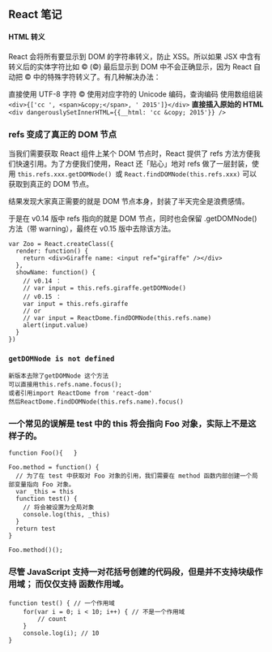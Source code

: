 ## React 笔记
#### HTML 转义
React 会将所有要显示到 DOM 的字符串转义，防止 XSS。所以如果 JSX 中含有转义后的实体字符比如 &copy; (©) 最后显示到 DOM 中不会正确显示，因为 React 自动把 &copy; 中的特殊字符转义了。有几种解决办法：

直接使用 UTF-8 字符 ©
使用对应字符的 Unicode 编码，查询编码
使用数组组装 
 `<div>{['cc ', <span>&copy;</span>, ' 2015']}</div>`
**直接插入原始的 HTML**
`<div dangerouslySetInnerHTML={{__html: 'cc &copy; 2015'}} />`


### refs 变成了真正的 DOM 节点

当我们需要获取 React 组件上某个 DOM 节点时，React 提供了 refs 方法方便我们快速引用。为了方便我们使用，React 还「贴心」地对 refs 做了一层封装，使用 `this.refs.xxx.getDOMNode() `或 `React.findDOMNode(this.refs.xxx)` 可以获取到真正的 DOM 节点。

结果发现大家真正需要的就是 DOM 节点本身，封装了半天完全是浪费感情。

于是在 v0.14 版中 refs 指向的就是 DOM 节点，同时也会保留 .getDOMNode() 方法（带 warning），最终在 v0.15 版中去除该方法。

```
var Zoo = React.createClass({  
  render: function() {
    return <div>Giraffe name: <input ref="giraffe" /></div>
  },
  showName: function() {
    // v0.14 ：
    // var input = this.refs.giraffe.getDOMNode()
    // v0.15 ：
    var input = this.refs.giraffe
    // or
    // var input = ReactDome.findDOMNode(this.refs.name)
    alert(input.value)
  }
})
```

### `getDOMNode is not defined`
```
新版本去除了getDOMNode 这个方法
可以直接用this.refs.name.focus();
或者引用import ReactDome from 'react-dom'
然后ReactDome.findDOMNode(this.refs.name).focus()
```

### 一个常见的误解是 test 中的 this 将会指向 Foo 对象，实际上不是这样子的。

```
function Foo(){   }

Foo.method = function() {
  // 为了在 test 中获取对 Foo 对象的引用，我们需要在 method 函数内部创建一个局部变量指向 Foo 对象。
  var _this = this
  function test() {
    // 将会被设置为全局对象
    console.log(this, _this)
  }
  return test
}

Foo.method()();
```

### 尽管 JavaScript 支持一对花括号创建的代码段，但是并不支持块级作用域； 而仅仅支持 函数作用域。
```
function test() { // 一个作用域
    for(var i = 0; i < 10; i++) { // 不是一个作用域
        // count
    }
    console.log(i); // 10
}
```
